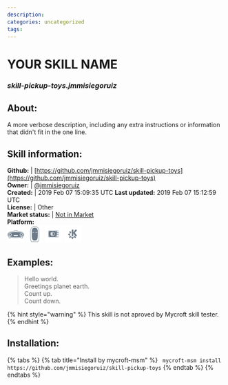 ```yaml
--- 
description: 
categories: uncategorized   
tags:   
---
```


# YOUR SKILL NAME  
### _skill-pickup-toys.jmmisiegoruiz_  
## About:  
A more verbose description, including any extra instructions or
information that didn't fit in the one line.

## Skill information:  
**Github:** | [https://github.com/jmmisiegoruiz/skill-pickup-toys](https://github.com/jmmisiegoruiz/skill-pickup-toys)  
**Owner:** | [@jmmisiegoruiz](https://github.com/jmmisiegoruiz)  
**Created:** | 2019 Feb 07 15:09:35 UTC  **Last updated:** 2019 Feb 07 15:12:59 UTC  
**License:** | Other  
**Market status:** | [Not in Market](https://market.mycroft.ai/skill/)  
**Platform:**  
 ![](../.gitbook/assets/mark-1-icon.png)  ![](../.gitbook/assets/mark-2-icon.png)  ![](../.gitbook/assets/picroft-icon.png)  ![](../.gitbook/assets/kde.png)   
## Examples:  
> Hello world.  
> Greetings planet earth.  
> Count up.  
> Count down.  
  
{% hint style="warning" %}
This skill is not aproved by Mycroft skill tester.
{% endhint %}
    
## Installation:  
{% tabs %}
{% tab title="Install by mycroft-msm" %}
``` mycroft-msm install https://github.com/jmmisiegoruiz/skill-pickup-toys```
{% endtab %}
  {% endtabs %}
  